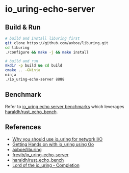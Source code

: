 # io_uring-echo-server     

## Build & Run 

```bash
# build and install liburing first
git clone https://github.com/axboe/liburing.git
cd liburing
./configure && make -j && make install     

# build and run
mkdir -p build && cd build
cmake .. -GNinja
ninja
./io_uring-echo-server 8888
```

## Benchmark    
Refer to [io_uring echo server benchmarks](https://github.com/frevib/io_uring-echo-server/blob/io-uring-feat-fast-poll/benchmarks/benchmarks.md) which leverages [haraldh/rust_echo_bench](https://github.com/haraldh/rust_echo_bench).      

## References
- [Why you should use io_uring for network I/O](https://developers.redhat.com/articles/2023/04/12/why-you-should-use-iouring-network-io)
- [Getting Hands on with io_uring using Go](https://developers.mattermost.com/blog/hands-on-iouring-go/)
- [axboe/liburing](https://github.com/axboe/liburing)
- [frevib/io_uring-echo-server](https://github.com/frevib/io_uring-echo-server)
- [haraldh/rust_echo_bench](https://github.com/haraldh/rust_echo_bench)
- [Lord of the io_uring - Completion](https://unixism.net/loti/ref-liburing/completion.html)

